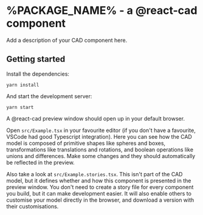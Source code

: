 # %PACKAGE_NAME% - a @react-cad component

Add a description of your CAD component here.

## Getting started

Install the dependencies:

```
yarn install
```

And start the development server:

```
yarn start
```

A @react-cad preview window should open up in your default browser.

Open `src/Example.tsx` in your favourite editor (if you don't have a favourite, VSCode had good Typescript integration). Here you can see how the CAD model is composed of primitive shapes like spheres and boxes, transformations like translations and rotations, and boolean operations like unions and differences. Make some changes and they should automatically be reflected in the preview.

Also take a look at `src/Example.stories.tsx`. This isn't part of the CAD model, but it defines whether and how this component is presented in the preview window. You don't need to create a story file for every component you build, but it can make development easier. It will also enable others to customise your model directly in the browser, and download a version with their customisations.
